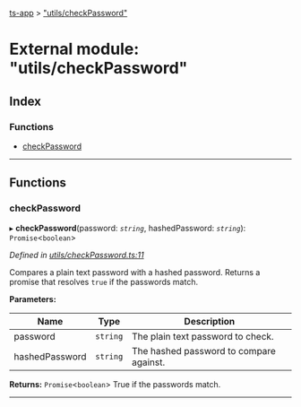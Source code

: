 [ts-app](../README.md) > ["utils/checkPassword"](../modules/_utils_checkpassword_.md)

# External module: "utils/checkPassword"

## Index

### Functions

* [checkPassword](_utils_checkpassword_.md#checkpassword)

---

## Functions

<a id="checkpassword"></a>

###  checkPassword

▸ **checkPassword**(password: *`string`*, hashedPassword: *`string`*): `Promise`<`boolean`>

*Defined in [utils/checkPassword.ts:11](https://github.com/jmeyers91/ts-app/blob/706bbc4/src/utils/checkPassword.ts#L11)*

Compares a plain text password with a hashed password. Returns a promise that resolves `true` if the passwords match.

**Parameters:**

| Name | Type | Description |
| ------ | ------ | ------ |
| password | `string` |  The plain text password to check. |
| hashedPassword | `string` |  The hashed password to compare against. |

**Returns:** `Promise`<`boolean`>
True if the passwords match.

___

